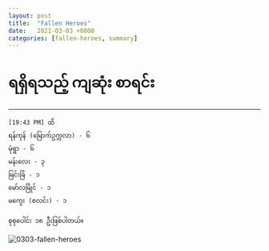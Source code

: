 ```yaml
---
layout: post
title:  "Fallen Heroes"
date:   2021-03-03 +0800
categories: [fallen-heroes, summary]
---
```


# ရရှိရသည့် ကျဆုံး စာရင်း
------------------------
 
```
[19:43 PM] ထိ
ရန်ကုန် (မြောက်ဥက္ကလာ) - ၆
မုံရွာ - ၆
မန်းလေး - ၃
မြင်းခြံ - ၁
မော်လမြိုင် - ၁
မကွေး (စလင်း) - ၁

စုစုပေါင်း ၁၈ ဦးဖြစ်ပါတယ်။
```

![0303-fallen-heroes](https://drive.google.com/uc?export=view&id=1VmpZq-z6BWSc99Tm4QHBGw0vU5dABLSG  "0303-fallen-heroes")